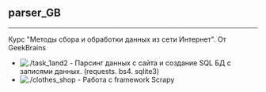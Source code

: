 ## parser_GB
---

Курс "Методы сбора и обработки данных из сети Интернет". От GeekBrains

- ![./task_1and2](https://github.com/warshtayner/parser_GB/tree/main/task_1and2) - Парсинг данных с сайта и создание SQL БД с записями данных. (requests. bs4. sqlite3)
- ![./clothes_shop](https://github.com/warshtayner/parser_GB/tree/main/clothes_shop) - Работа с framework Scrapy 

